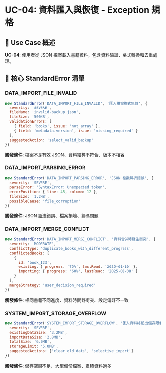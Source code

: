 # UC-04: 資料匯入與恢復 - Exception 規格

## 🎯 Use Case 概述
**UC-04**: 使用者從 JSON 檔案載入書籍資料，包含資料驗證、格式轉換和去重處理。

## 🚨 核心 StandardError 清單

### DATA_IMPORT_FILE_INVALID
```javascript
new StandardError('DATA_IMPORT_FILE_INVALID', '匯入檔案格式無效', {
  severity: 'SEVERE',
  fileName: 'invalid-backup.json',
  fileSize: '500KB',
  validationErrors: [
    { field: 'books', issue: 'not_array' },
    { field: 'metadata.version', issue: 'missing_required' }
  ],
  suggestedAction: 'select_valid_backup'
})
```
**觸發條件**: 檔案不是有效 JSON、資料結構不符合、版本不相容

### DATA_IMPORT_PARSING_ERROR
```javascript
new StandardError('DATA_IMPORT_PARSING_ERROR', 'JSON 檔案解析錯誤', {
  severity: 'SEVERE',
  parseError: 'SyntaxError: Unexpected token',
  errorPosition: { line: 45, column: 12 },
  fileSize: '1.2MB',
  possibleCause: 'file_corruption'
})
```
**觸發條件**: JSON 語法錯誤、檔案損壞、編碼問題

### DATA_IMPORT_MERGE_CONFLICT
```javascript
new StandardError('DATA_IMPORT_MERGE_CONFLICT', '資料合併時發生衝突', {
  severity: 'MODERATE',
  conflictType: 'duplicate_books_with_different_progress',
  conflictedBooks: [
    {
      id: 'book_123',
      existing: { progress: '75%', lastRead: '2025-01-10' },
      importing: { progress: '60%', lastRead: '2025-01-08' }
    }
  ],
  mergeStrategy: 'user_decision_required'
})
```
**觸發條件**: 相同書籍不同進度、資料時間戳衝突、設定偏好不一致

### SYSTEM_IMPORT_STORAGE_OVERFLOW
```javascript
new StandardError('SYSTEM_IMPORT_STORAGE_OVERFLOW', '匯入資料將超出儲存限制', {
  severity: 'SEVERE',
  existingDataSize: '3.2MB',
  importDataSize: '2.8MB',
  totalSize: '6.0MB',
  storageLimit: '5.0MB',
  suggestedActions: ['clear_old_data', 'selective_import']
})
```
**觸發條件**: 儲存空間不足、大型備份檔案、累積資料過多